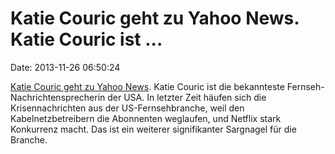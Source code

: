 Katie Couric geht zu Yahoo News. Katie Couric ist \...
======================================================

Date: 2013-11-26 06:50:24

[Katie Couric geht zu Yahoo
News](http://allthingsd.com/20131125/yahoo-confirms-hire-of-news-star-katie-couric-as-global-anchor-2/).
Katie Couric ist die bekannteste Fernseh-Nachrichtensprecherin der USA.
In letzter Zeit häufen sich die Krisennachrichten aus der
US-Fernsehbranche, weil den Kabelnetzbetreibern die Abonnenten
weglaufen, und Netflix stark Konkurrenz macht. Das ist ein weiterer
signifikanter Sargnagel für die Branche.

